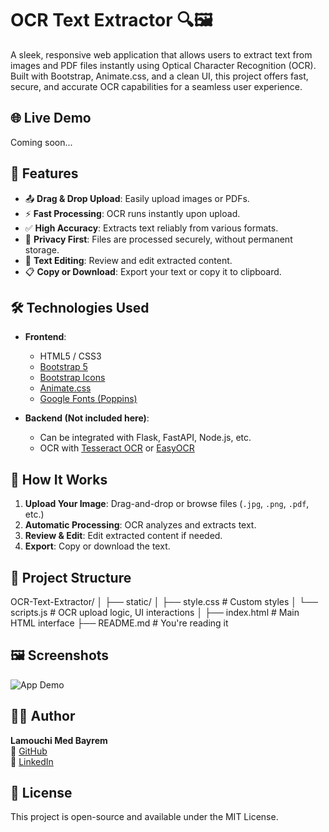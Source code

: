 # OCR Text Extractor 🔍🖼️

A sleek, responsive web application that allows users to extract text from images and PDF files instantly using Optical Character Recognition (OCR). Built with Bootstrap, Animate.css, and a clean UI, this project offers fast, secure, and accurate OCR capabilities for a seamless user experience.

## 🌐 Live Demo

Coming soon...

## 📸 Features

- 📤 **Drag & Drop Upload**: Easily upload images or PDFs.
- ⚡ **Fast Processing**: OCR runs instantly upon upload.
- ✅ **High Accuracy**: Extracts text reliably from various formats.
- 🔐 **Privacy First**: Files are processed securely, without permanent storage.
- 📝 **Text Editing**: Review and edit extracted content.
- 📋 **Copy or Download**: Export your text or copy it to clipboard.

## 🛠️ Technologies Used

- **Frontend**:
  - HTML5 / CSS3
  - [Bootstrap 5](https://getbootstrap.com/)
  - [Bootstrap Icons](https://icons.getbootstrap.com/)
  - [Animate.css](https://animate.style/)
  - [Google Fonts (Poppins)](https://fonts.google.com/specimen/Poppins)

- **Backend (Not included here)**:
  - Can be integrated with Flask, FastAPI, Node.js, etc.
  - OCR with [Tesseract OCR](https://github.com/tesseract-ocr/tesseract) or [EasyOCR](https://github.com/JaidedAI/EasyOCR)

## 🚀 How It Works

1. **Upload Your Image**: Drag-and-drop or browse files (`.jpg`, `.png`, `.pdf`, etc.)
2. **Automatic Processing**: OCR analyzes and extracts text.
3. **Review & Edit**: Edit extracted content if needed.
4. **Export**: Copy or download the text.

## 📁 Project Structure


OCR-Text-Extractor/
│
├── static/
│ ├── style.css # Custom styles
│ └── scripts.js # OCR upload logic, UI interactions
│
├── index.html # Main HTML interface
├── README.md # You're reading it


## 🖼️ Screenshots


![App Demo](https://github.com/Lamouchi-Bayrem/Document_Scanner/blob/main/uploads/Capture%20d'%C3%A9cran%202025-05-06%20172303.png)


## 👨‍💻 Author

**Lamouchi Med Bayrem**  
🔗 [GitHub](https://github.com/Lamouchi-Bayrem)  
🔗 [LinkedIn](https://www.linkedin.com/in/lamouchi-med-bayrem/)

## 📄 License

This project is open-source and available under the MIT License.
